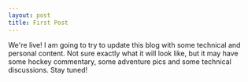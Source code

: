 ```yaml
---
layout: post
title: First Post	
---
```


We're live! I am going to try to update this blog with some technical and personal content.
Not sure exactly what it will look like, but it may have some hockey commentary, some
adventure pics and some technical discussions. Stay tuned!
